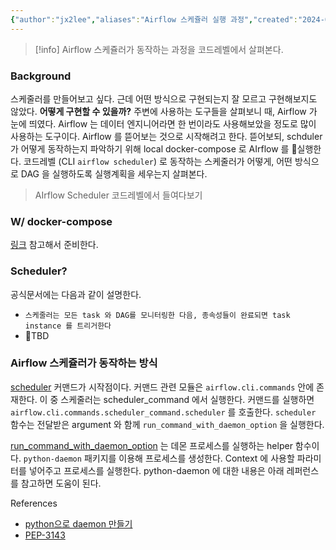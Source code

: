```yaml
---
{"author":"jx2lee","aliases":"Airflow 스케쥴러 실행 과정","created":"2024-06-30T00:39:32.000+09:00","last-updated":"2024-06-04 23:08","tags":["airflow","scheduler"],"dg-publish":true,"dg-home-link":true,"dg-show-local-graph":true,"dg-show-backlinks":true,"dg-show-toc":false,"dg-show-inline-title":false,"dg-show-file-tree":false,"dg-enable-search":true,"dg-link-preview":true,"dg-show-tags":false,"dg-pass-frontmatter":false,"permalink":"/data/airflow/__/scheduler-process/","dgHomeLink":true,"dgShowBacklinks":true,"dgShowLocalGraph":true,"dgEnableSearch":true,"dgLinkPreview":true,"dgPassFrontmatter":true,"noteIcon":""}
---
```



> [!info] Airflow 스케쥴러가 동작하는 과정을 코드레벨에서 살펴본다.

### Background
스케줄러를 만들어보고 싶다. 근데 어떤 방식으로 구현되는지 잘 모르고 구현해보지도 않았다. **어떻게 구현할 수 있을까?** 주변에 사용하는 도구들을 살펴보니 때, Airflow 가 눈에 띄였다. Airflow 는 데이터 엔지니어라면 한 번이라도 사용해보았을 정도로 많이 사용하는 도구이다. Airflow 를 뜯어보는 것으로 시작해려고 한다. 뜯어보되, schduler 가 어떻게 동작하는지 파악하기 위해 local docker-compose 로 AIrflow 를 실행한다. 코드레벨 (CLI `airflow scheduler`) 로 동작하는 스케줄러가 어떻게, 어떤 방식으로 DAG 을 실행하도록 실행계획을 세우는지 살펴본다.

> AIrflow Scheduler 코드레벨에서 들여다보기


### W/ docker-compose
[링크](https://airflow.apache.org/docs/apache-airflow/stable/howto/docker-compose/index.html) 참고해서 준비한다.


### Scheduler?
공식문서에는 다음과 같이 설명한다.
- `스케줄러는 모든 task 와 DAG를 모니터링한 다음, 종속성들이 완료되면 task instance 를 트리거한다`
- TBD


### Airflow 스케쥴러가 동작하는 방식
[scheduler](https://github.com/apache/airflow/blob/main/airflow/cli/commands/scheduler_command.py) 커맨드가 시작점이다.  커맨드 관련 모듈은 `airflow.cli.commands` 안에 존재한다. 이 중 스케줄러는 scheduler_command 에서 실행한다. 커맨드를 실행하면 `airflow.cli.commands.scheduler_command.scheduler` 를 호출한다. `scheduler` 함수는 전달받은 argument 와 함께 `run_command_with_daemon_option` 을 실행한다.

[run_command_with_daemon_option](https://github.com/apache/airflow/blob/14a613fc7dd148b9721e011ec629cb373d0d3c2e/airflow/cli/commands/daemon_utils.py#L31) 는 데몬 프로세스를 실행하는 helper 함수이다. `python-daemon` 패키지를 이용해 프로세스를 생성한다. Context 에 사용할 파라미터를 넣어주고 프로세스를 실행한다. python-daemon 에 대한 내용은 아래 레퍼런스를 참고하면 도움이 된다.


References
- [python으로 daemon 만들기](https://oddpoet.net/blog/2013/09/24/python-daemon/)
- [PEP-3143](https://peps.python.org/pep-3143)


